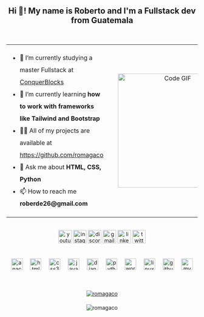 <br clear="both">

<h2 align="center">Hi 👋! My name is Roberto and I'm a Fullstack dev from Guatemala</h2>

<br>

<table align="center">
  <tr>
    <td style="padding-right: 30px;">
      <ul style="line-height: 2.0;">
        <li>🔭 I’m currently studying a master Fullstack at <a href="https://www.conquerblocks.com" target="_blank" rel="noopener noreferrer">ConquerBlocks</a></li>
        <li>🌱 I’m currently learning <strong>how to work with frameworks like Tailwind and Bootstrap</strong></li>
        <li>👨‍💻 All of my projects are available at <a href="https://github.com/romagaco" target="_blank" rel="noopener noreferrer">https://github.com/romagaco</a></li>
        <li>💬 Ask me about <strong>HTML, CSS, Python</strong></li>
        <li>📫 How to reach me <strong>roberde26@gmail.com</strong></li>
      </ul>
    </td>
    <td>
      <p align="center">
        <img src="https://github.com/demartini/demartini/raw/master/code.gif" alt="Code GIF" width="300" style="margin: 20px 0;">
      </p>
    </td>
  </tr>
</table>

<br>

<div align="center" style="margin-bottom: 20px;">
  <img src="https://img.shields.io/static/v1?message=Youtube&logo=youtube&label=&color=FF0000&logoColor=white&labelColor=&style=for-the-badge" height="35" alt="youtube logo" />
  <img src="https://img.shields.io/static/v1?message=Instagram&logo=instagram&label=&color=E4405F&logoColor=white&labelColor=&style=for-the-badge" height="35" alt="instagram logo" />
  <img src="https://img.shields.io/static/v1?message=Discord&logo=discord&label=&color=7289DA&logoColor=white&labelColor=&style=for-the-badge" height="35" alt="discord logo" />
  <img src="https://img.shields.io/static/v1?message=Gmail&logo=gmail&label=&color=D14836&logoColor=white&labelColor=&style=for-the-badge" height="35" alt="gmail logo" />
  <img src="https://img.shields.io/static/v1?message=LinkedIn&logo=linkedin&label=&color=0077B5&logoColor=white&labelColor=&style=for-the-badge" height="35" alt="linkedin logo" />
  <img src="https://img.shields.io/static/v1?message=Twitter&logo=twitter&label=&color=1DA1F2&logoColor=white&labelColor=&style=for-the-badge" height="35" alt="twitter logo" />
</div>

<br>

<div align="center" style="margin-bottom: 20px;">
  <img src="https://cdn.jsdelivr.net/gh/devicons/devicon/icons/anaconda/anaconda-original.svg" height="30" alt="anaconda logo" />
  <img width="12" />
  <img src="https://cdn.jsdelivr.net/gh/devicons/devicon/icons/html5/html5-original.svg" height="30" alt="html5 logo" />
  <img width="12" />
  <img src="https://cdn.jsdelivr.net/gh/devicons/devicon/icons/css3/css3-original.svg" height="30" alt="css3 logo" />
  <img width="12" />
  <img src="https://cdn.jsdelivr.net/gh/devicons/devicon/icons/javascript/javascript-original.svg" height="30" alt="javascript logo" />
  <img width="12" />
  <img src="https://cdn.jsdelivr.net/gh/devicons/devicon/icons/django/django-plain.svg" height="30" alt="django logo" />
  <img width="12" />
  <img src="https://cdn.jsdelivr.net/gh/devicons/devicon/icons/python/python-original.svg" height="30" alt="python logo" />
  <img width="12" />
  <img src="https://cdn.jsdelivr.net/gh/devicons/devicon/icons/wordpress/wordpress-original.svg" height="30" alt="wordpress logo" />
  <img width="12" />
  <img src="https://cdn.jsdelivr.net/gh/devicons/devicon/icons/linux/linux-original.svg" height="30" alt="linux logo" />
  <img width="12" />
  <img src="https://cdn.jsdelivr.net/gh/devicons/devicon/icons/github/github-original.svg" height="30" alt="github logo" />
  <img width="12" />
  <img src="https://cdn.jsdelivr.net/gh/devicons/devicon/icons/mysql/mysql-original.svg" height="30" alt="mysql logo" />
</div>

<br>

<p align="center" style="margin-bottom: 20px;">
  <a href="https://github.com/ryo-ma/github-profile-trophy">
    <img src="https://github-profile-trophy.vercel.app/?username=romagaco" alt="romagaco" />
  </a>
</p>

<p align="center">
  <img src="https://github-readme-stats.vercel.app/api/top-langs?username=romagaco&show_icons=true&locale=en&layout=compact" alt="romagaco" />
</p>
